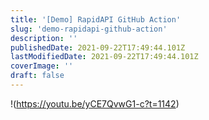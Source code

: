 ```yaml
---
title: '[Demo] RapidAPI GitHub Action'
slug: 'demo-rapidapi-github-action'
description: ''
publishedDate: 2021-09-22T17:49:44.101Z
lastModifiedDate: 2021-09-22T17:49:44.101Z
coverImage: ''
draft: false
---
```


!(https://youtu.be/yCE7QvwG1-c?t=1142)
